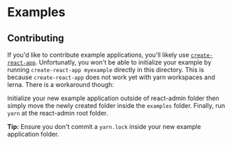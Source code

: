 # Examples

## Contributing

If you'd like to contribute example applications, you'll likely use [`create-react-app`](https://github.com/facebookincubator/create-react-app). Unfortunatly, you won't be able to initialize your example by running `create-react-app myexample` directly in this directory. This is because `create-react-app` does not work yet with yarn workspaces and lerna. There is a workaround though:

Initialize your new example application outside of react-admin folder then simply move the newly created folder inside the `examples` folder. Finally, run `yarn` at the react-admin root folder.

**Tip:** Ensure you don't commit a `yarn.lock` inside your new example application folder.
